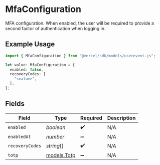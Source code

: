 # MfaConfiguration

MFA configuration. When enabled, the user will be required to provide a second factor of authentication when logging in.

## Example Usage

```typescript
import { MfaConfiguration } from "@vercel/sdk/models/userevent.js";

let value: MfaConfiguration = {
  enabled: false,
  recoveryCodes: [
    "<value>",
  ],
};
```

## Fields

| Field                            | Type                             | Required                         | Description                      |
| -------------------------------- | -------------------------------- | -------------------------------- | -------------------------------- |
| `enabled`                        | *boolean*                        | :heavy_check_mark:               | N/A                              |
| `enabledAt`                      | *number*                         | :heavy_minus_sign:               | N/A                              |
| `recoveryCodes`                  | *string*[]                       | :heavy_check_mark:               | N/A                              |
| `totp`                           | [models.Totp](../models/totp.md) | :heavy_minus_sign:               | N/A                              |